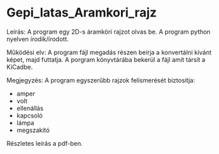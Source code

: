 # Gepi_latas_Aramkori_rajz

Leírás:
  A program egy 2D-s áramköri rajzot olvas be.
  A program python nyelven írodik/írodott.
  
Működési elv:
  A program fájl megadás részen beírja a konvertálni kívánt képet, majd futtatja. A porgram könyvtárába bekerül a fájl amit társít a KiCadbe.

Megjegyzés:
  A program egyszerűbb rajzok felismerését biztosítja:
  - amper
  - volt
  - ellenállás
  - kapcsoló
  - lámpa
  - megszakító
 
 Részletes leírás a pdf-ben.
